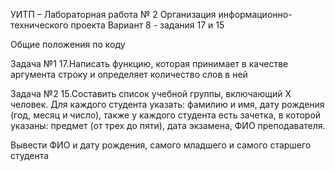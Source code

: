 УИТП – Лабораторная работа № 2 Организация информационно-технического проекта
Вариант 8 - задания 17 и 15

Общие положения по коду

Задача №1
17.Написать функцию, которая принимает в качестве аргумента строку и определяет количество слов в ней

Задача №2
15.Составить список учебной группы, включающий Х человек. Для каждого студента указать: фамилию и имя, дату рождения (год, месяц и число), также у каждого студента есть зачетка, в которой указаны: предмет (от трех до пяти), дата экзамена, ФИО преподавателя.

Вывести ФИО и дату рождения, самого младшего и самого старшего студента
